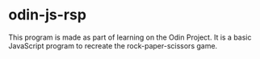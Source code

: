 # odin-js-rsp
This program is made as part of learning on the Odin Project.
It is a basic JavaScript program to recreate the rock-paper-scissors game.
